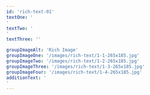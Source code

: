 ```yaml
---
id: 'rich-text-01'
textOne: '
'
textTwo: '
'
textThree: ''

groupImageAlt: 'Rich Image'
groupImageOne: '/images/rich-text/1-1-265x185.jpg'
groupImageTwo: '/images/rich-text/1-2-265x185.jpg'
groupImageThree: '/images/rich-text/1-3-265x185.jpg'
groupImageFour: '/images/rich-text/1-4-265x185.jpg'
additionText: '
'
---
```


